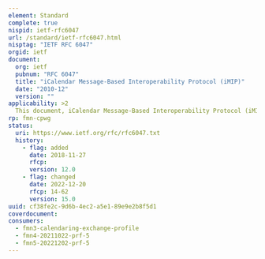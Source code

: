 ```yaml
---
element: Standard
complete: true
nispid: ietf-rfc6047
url: /standard/ietf-rfc6047.html
nisptag: "IETF RFC 6047"
orgid: ietf
document:
  org: ietf
  pubnum: "RFC 6047"
  title: "iCalendar Message-Based Interoperability Protocol (iMIP)"
  date: "2010-12"
  version: ""
applicability: >2
  This document, iCalendar Message-Based Interoperability Protocol (iMIP), specifies a binding from the iCalendar Transport-independent Interoperability Protocol (iTIP) to Internet email-based transports. Calendaring entries defined by the iCalendar Object Model (iCalendar) are wrapped using constructs from RFC 5322 and MIME (RFC 2045, RFC 2046, RFC 2047, and RFC 2049), and then transported over SMTP.
rp: fmn-cpwg
status:
  uri: https://www.ietf.org/rfc/rfc6047.txt
  history: 
    - flag: added
      date: 2018-11-27
      rfcp: 
      version: 12.0
    - flag: changed
      date: 2022-12-20
      rfcp: 14-62
      version: 15.0
uuid: cf38fe2c-9d6b-4ec2-a5e1-89e9e2b8f5d1
coverdocument:
consumers:
  - fmn3-calendaring-exchange-profile
  - fmn4-20211022-prf-5
  - fmn5-20221202-prf-5
---
```

